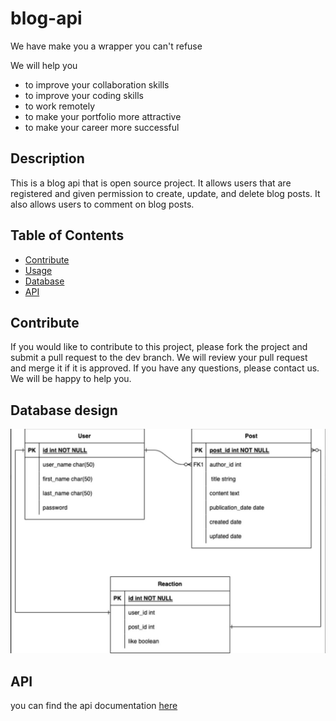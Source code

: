# blog-api

We have make you a wrapper you can't refuse

We will help you

- to improve your collaboration skills
- to improve your coding skills
- to work remotely
- to make your portfolio more attractive
- to make your career more successful

## Description

This is a blog api that is open source project. It allows users that are registered and given permission to create, update, and delete blog posts. It also allows users to comment on blog posts.

## Table of Contents

* [Contribute](#contribute)
* [Usage](#usage)
* [Database](#database)
* [API](#api)

## Contribute

If you would like to contribute to this project, please fork the project and submit a pull request to the dev branch. We will review your pull request and merge it if it is approved. If you have any questions, please contact us. We will be happy to help you.

## Database design

![Database design](./db-design.jpg)

## API

you can find the api documentation [here](api-docs.md)
